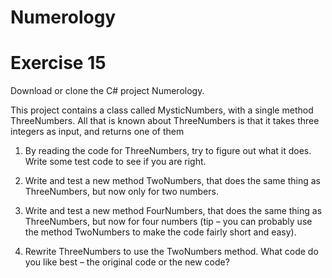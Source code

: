 # Numerology
<H1>Exercise 15</H1>

Download or clone the C# project Numerology.

This project contains a class called MysticNumbers, with a single method ThreeNumbers. All that is known about ThreeNumbers is that it takes three integers as input, and returns one of them

1. By reading the code for ThreeNumbers, try to figure out what it does. Write some test code to see if you are right.

2. Write and test a new method TwoNumbers, that does the same thing as ThreeNumbers, but now only for two numbers.

3. Write and test a new method FourNumbers, that does the same thing as ThreeNumbers, but now for four numbers (tip – you can probably use the method TwoNumbers to make the code fairly short and easy).

4. Rewrite ThreeNumbers to use the TwoNumbers method. What code do you like best – the original code or the new code?
